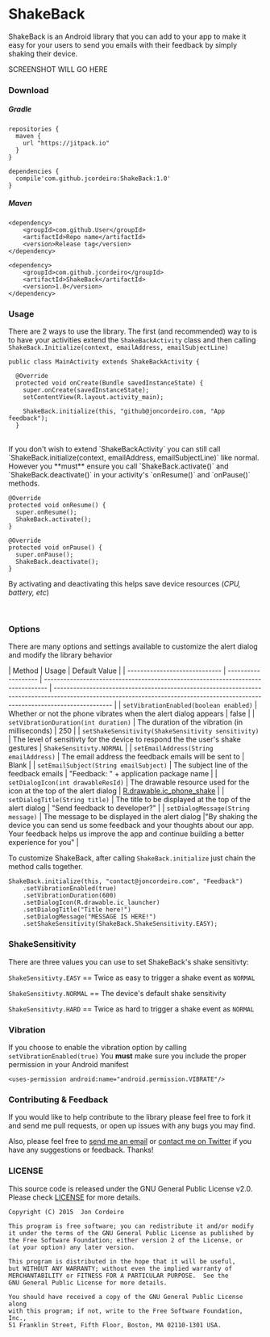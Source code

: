 # ShakeBack

ShakeBack is an Android library that you can add to your app to make it easy for your users to send you emails with their feedback by simply shaking their device.

SCREENSHOT WILL GO HERE



### Download

##### Gradle

```
repositories {
  maven {
    url "https://jitpack.io"
  }
}

dependencies {
  compile'com.github.jcordeiro:ShakeBack:1.0'
}
```

##### Maven
```
<dependency>
    <groupId>com.github.User</groupId>
    <artifactId>Repo name</artifactId>
    <version>Release tag</version>
</dependency>

<dependency>
    <groupId>com.github.jcordeiro</groupId>
    <artifactId>ShakeBack</artifactId>
    <version>1.0</version>
</dependency>
```


### Usage

There are 2 ways to use the library. The first (and recommended) way to is to have your activities extend the `ShakeBackActivity` class and then calling `ShakeBack.Initialize(context, emailAddress, emailSubjectLine)`

```
public class MainActivity extends ShakeBackActivity {

  @Override
  protected void onCreate(Bundle savedInstanceState) {
    super.onCreate(savedInstanceState);
    setContentView(R.layout.activity_main);

    ShakeBack.initialize(this, "github@joncordeiro.com, "App feedback");
  }
```

<br />
If you don't wish to extend `ShakeBackActivity` you can still call `ShakeBack.initialize(context, emailAddress, emailSubjectLine)` like normal. However you **must** ensure you call `ShakeBack.activate()` and `ShakeBack.deactivate()` in your activity's `onResume()` and `onPause()` methods.

```  
@Override
protected void onResume() {
  super.onResume();
  ShakeBack.activate();
}

@Override
protected void onPause() {
  super.onPause();
  ShakeBack.deactivate();
}
```

By activating and deactivating this helps save device resources (*CPU, battery, etc*)

<br />

### Options
There are many options and settings available to customize the alert dialog and modify the library behavior


| Method                        | Usage                                                                                                 | Default Value                                                                                                                                                                  |
| ----------------------------- | ------------------- | ------------------------------------------------------------------------------- | ------------------------------------------------------------------------------------------------------------------------------------------------------------------------------ |
| `setVibrationEnabled(boolean enabled)`              | Whether or not the phone vibrates when the alert dialog appears                 | false                                                                                                                                                                          |
| `setVibrationDuration(int duration)`                | The duration of the vibration (in milliseconds)                                 | 250                                                                                                                                                                            |
| `setShakeSensitivity(ShakeSensitivity sensitivity)` | The level of sensitivty for the device to respond the the user's shake gestures | `ShakeSensitivty.NORMAL`                                                                                                                                                       |
| `setEmailAddress(String emailAddress)`              | The email address the feedback emails will be sent to                           | Blank                                                                                                                                                                          |
| `setEmailSubject(String emailSubject)`              | The subject line of the feedback emails                                         | "Feedback: " + application package name                                                                                                                                        |
| `setDialogIcon(int drawableResId)`                  | The drawable resource used for the icon at the top of the alert dialog          | [R.drawable.ic_phone_shake](https://github.com/jcordeiro/ShakeBack/blob/master/library/src/main/res/drawable/ic_phone_shake.png)                                               |
| `setDialogTitle(String title)`                      | The title to be displayed at the top of the alert dialog                        | "Send feedback to developer?"                                                                                                                                                  |
| `setDialogMessage(String message)`                  | The message to be displayed in the alert dialog                                 |"By shaking the device you can send us some feedback and your thoughts about our app. Your feedback helps us improve the app and continue building a better experience for you" |

To customize ShakeBack, after calling `ShakeBack.initialize` just chain the method calls together.


```
ShakeBack.initialize(this, "contact@joncordeiro.com", "Feedback")
    .setVibrationEnabled(true)
    .setVibrationDuration(600)
    .setDialogIcon(R.drawable.ic_launcher)
    .setDialogTitle("Title here!")
    .setDialogMessage("MESSAGE IS HERE!")
    .setShakeSensitivity(ShakeBack.ShakeSensitivity.EASY);
```


### ShakeSensitivity
There are three values you can use to set ShakeBack's shake sensitivty:

`ShakeSensitivty.EASY` == Twice as easy to trigger a shake event as `NORMAL`

`ShakeSensitivty.NORMAL` == The device's default shake sensitivity

`ShakeSensitivty.HARD` == Twice as hard to trigger a shake event as `NORMAL`


### Vibration
If you choose to enable the vibration option by calling `setVibrationEnabled(true)`
You **must** make sure you include the proper permission in your Android manifest

`<uses-permission android:name="android.permission.VIBRATE"/>`

### Contributing & Feedback
If you would like to help contribute to the library please feel free to fork it and send me pull requests, or open up issues with any bugs you may find.

Also, please feel free to [send me an email](mailto:github@joncordeiro.com) or [contact me on Twitter](https://twitter.com/joncordeiro) if you have any suggestions or feedback. Thanks!



### LICENSE
This source code is released under the GNU General Public License v2.0. Please check [LICENSE](http://www.github.com/jcordeiro/ShakeBack/LICENSE) for more details.

```
Copyright (C) 2015  Jon Cordeiro

This program is free software; you can redistribute it and/or modify
it under the terms of the GNU General Public License as published by
the Free Software Foundation; either version 2 of the License, or
(at your option) any later version.

This program is distributed in the hope that it will be useful,
but WITHOUT ANY WARRANTY; without even the implied warranty of
MERCHANTABILITY or FITNESS FOR A PARTICULAR PURPOSE.  See the
GNU General Public License for more details.

You should have received a copy of the GNU General Public License along
with this program; if not, write to the Free Software Foundation, Inc.,
51 Franklin Street, Fifth Floor, Boston, MA 02110-1301 USA.
```
